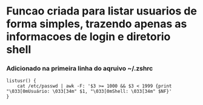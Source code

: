 # Funcao criada para listar usuarios de forma simples, trazendo apenas as informacoes de login e diretorio shell
### Adicionado na primeira linha do aqruivo ~/.zshrc

```
listusr() {
    cat /etc/passwd | awk -F: '$3 >= 1000 && $3 < 1999 {print "\033[0mUsuário: \033[34m" $1, "\033[0mShell: \033[34m" $NF}'
}

